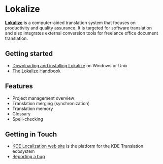 # Lokalize
[**Lokalize**](https://www.kde.org/applications/development/lokalize) is a computer-aided translation system that focuses on productivity and quality assurance. It is targeted for software translation and also integrates external conversion tools for freelance office document translation.

## Getting started
* [Downloading and installing Lokalize](https://userbase.kde.org/Lokalize) on Windows or Unix
* [The Lokalize Handbook](https://docs.kde.org/?application=lokalize)

## Features
- Project management overview
- Translation merging (synchronization)
- Translation memory
- Glossary
- Spell-checking

## Getting in Touch
* [KDE Localization web site](https://l10n.kde.org) is the platform for the KDE Translation ecosystem
* [Reporting a bug](https://bugs.kde.org/enter_bug.cgi?format=guided&product=lokalize)

